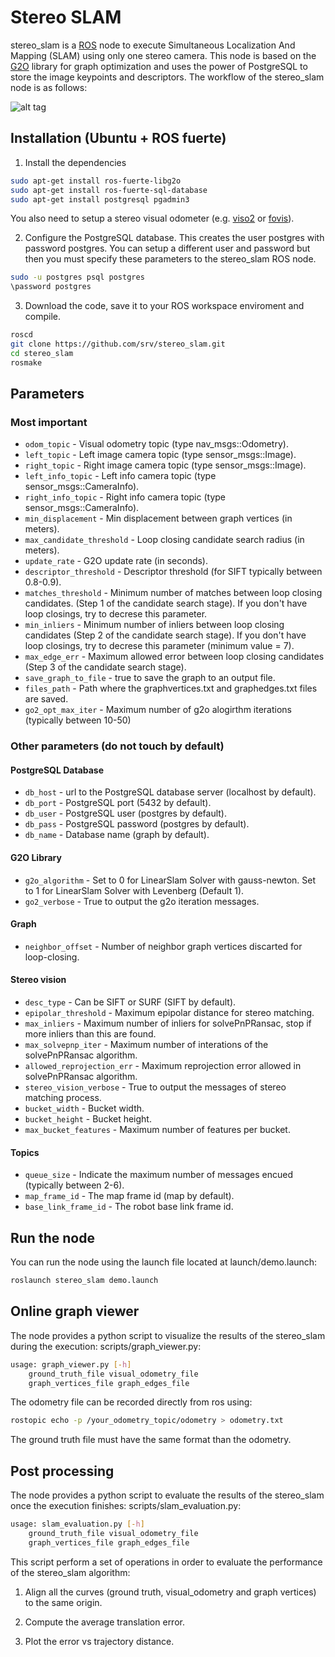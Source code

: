Stereo SLAM
=============

stereo_slam is a [ROS][link_ros] node to execute Simultaneous Localization And Mapping (SLAM) using only one stereo camera. This node is based on the [G2O][link_g2o] library for graph optimization and uses the power of PostgreSQL to store the image keypoints and descriptors. The workflow of the stereo_slam node is as follows:

![alt tag](https://raw.github.com/srv/stereo_slam/fuerte/resources/flowchart.png)


Installation (Ubuntu + ROS fuerte)
-------

1) Install the dependencies
```bash
sudo apt-get install ros-fuerte-libg2o
sudo apt-get install ros-fuerte-sql-database
sudo apt-get install postgresql pgadmin3
```
You also need to setup a stereo visual odometer (e.g. [viso2][link_viso2] or [fovis][link_fovis]).

2) Configure the PostgreSQL database. This creates the user postgres with password postgres. You can setup a different user and password but then you must specify these parameters to the stereo_slam ROS node.
```bash
sudo -u postgres psql postgres
\password postgres
```

3) Download the code, save it to your ROS workspace enviroment and compile.
```bash
roscd
git clone https://github.com/srv/stereo_slam.git
cd stereo_slam
rosmake
```


Parameters
-------

### Most important ###

* `odom_topic` - Visual odometry topic (type nav_msgs::Odometry).
* `left_topic` - Left image camera topic (type sensor_msgs::Image).
* `right_topic` - Right image camera topic (type sensor_msgs::Image).
* `left_info_topic` - Left info camera topic (type sensor_msgs::CameraInfo).
* `right_info_topic` - Right info camera topic (type sensor_msgs::CameraInfo).
* `min_displacement` - Min displacement between graph vertices (in meters).
* `max_candidate_threshold` - Loop closing candidate search radius (in meters).
* `update_rate` - G2O update rate (in seconds).
* `descriptor_threshold` - Descriptor threshold (for SIFT typically between 0.8-0.9).
* `matches_threshold` - Minimum number of matches between loop closing candidates. (Step 1 of the candidate search stage). If you don't have loop closings, try to decrese this parameter.
* `min_inliers` - Minimum number of inliers between loop closing candidates (Step 2 of the candidate search stage). If you don't have loop closings, try to decrese this parameter (minimum value = 7).
* `max_edge_err` - Maximum allowed error between loop closing candidates (Step 3 of the candidate search stage).
* `save_graph_to_file` - true to save the graph to an output file.
* `files_path` - Path where the graphvertices.txt and graphedges.txt files are saved.
* `go2_opt_max_iter` - Maximum number of g2o alogirthm iterations (typically between 10-50)

### Other parameters (do not touch by default) ###

#### PostgreSQL Database ####
* `db_host` - url to the PostgreSQL database server (localhost by default).
* `db_port` - PostgreSQL port (5432 by default).
* `db_user` - PostgreSQL user (postgres by default).
* `db_pass` - PostgreSQL password (postgres by default).
* `db_name` - Database name (graph by default).

#### G2O Library ####
* `g2o_algorithm` - Set to 0 for LinearSlam Solver with gauss-newton. Set to 1 for LinearSlam Solver with Levenberg (Default 1).
* `go2_verbose` - True to output the g2o iteration messages.

#### Graph ####
* `neighbor_offset` - Number of neighbor graph vertices discarted for loop-closing.

#### Stereo vision ####
* `desc_type` - Can be SIFT or SURF (SIFT by default).
* `epipolar_threshold` - Maximum epipolar distance for stereo matching.
* `max_inliers` - Maximum number of inliers for solvePnPRansac, stop if more inliers than this are found.
* `max_solvepnp_iter` - Maximum number of interations of the solvePnPRansac algorithm.
* `allowed_reprojection_err` - Maximum reprojection error allowed in solvePnPRansac algorithm.
* `stereo_vision_verbose` - True to output the messages of stereo matching process.
* `bucket_width` - Bucket width.
* `bucket_height` - Bucket height.
* `max_bucket_features` - Maximum number of features per bucket.

#### Topics ####
* `queue_size` - Indicate the maximum number of messages encued (typically between 2-6).
* `map_frame_id` - The map frame id (map by default).
* `base_link_frame_id` - The robot base link frame id.


Run the node
-------

You can run the node using the launch file located at launch/demo.launch:
```bash
roslaunch stereo_slam demo.launch
```


Online graph viewer
-------

The node provides a python script to visualize the results of the stereo_slam during the execution: scripts/graph_viewer.py:

```bash
usage: graph_viewer.py [-h]
	ground_truth_file visual_odometry_file
	graph_vertices_file graph_edges_file
```

The odometry file can be recorded directly from ros using:
```bash
rostopic echo -p /your_odometry_topic/odometry > odometry.txt
```

The ground truth file must have the same format than the odometry.


Post processing
-------

The node provides a python script to evaluate the results of the stereo_slam once the execution finishes: scripts/slam_evaluation.py:

```bash
usage: slam_evaluation.py [-h]
	ground_truth_file visual_odometry_file
	graph_vertices_file graph_edges_file
```

This script perform a set of operations in order to evaluate the performance of the stereo_slam algorithm:

1) Align all the curves (ground truth, visual_odometry and graph vertices) to the same origin.

2) Compute the average translation error.

3) Plot the error vs trajectory distance.


[link_ros]: http://www.ros.org/
[link_viso2]: http://wiki.ros.org/viso2_ros
[link_fovis]: http://wiki.ros.org/fovis_ros
[link_g2o]: http://wiki.ros.org/g2o
